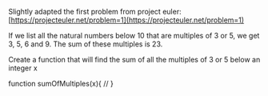Slightly adapted the first problem from project euler:
[https://projecteuler.net/problem=1](https://projecteuler.net/problem=1)


If we list all the natural numbers below 10 that are multiples of 3 or 5, we get 3, 5, 6 and 9. The sum of these multiples is 23.

Create a function that will find the sum of all the multiples of 3 or 5 below an integer x

function sumOfMultiples(x){
//
}